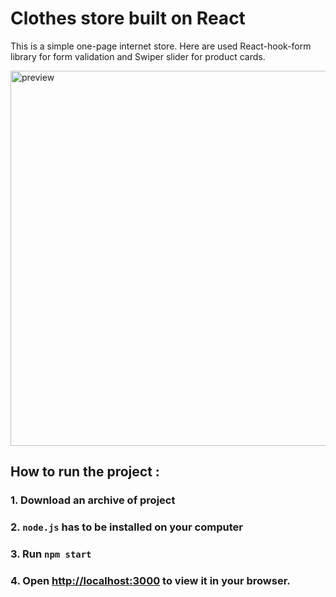 # Clothes store built on React

This is a simple one-page internet store.
Here are used React-hook-form library for form validation
and Swiper slider for product cards.

<img src="https://github.com/Lubov-L/store-company/blob/master/public/images/Preview.png" style="width: 600px;" alt="preview">

## How to run the project :

### 1. Download an archive of project
### 2. `node.js` has to be installed on your computer
### 3. Run `npm start`
### 4. Open [http://localhost:3000](http://localhost:3000) to view it in your browser.

